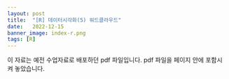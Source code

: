 ```yaml
---
layout: post
title:  "[R] 데이터시각화(5) 워드클라우드"
date:   2022-12-15
banner_image: index-r.png
tags: [R]
---
```


이 자료는 예전 수업자료로 배포하던 pdf 파일입니다. pdf 파일을 페이지 안에 포함시켜 놓았습니다.



<object data="/files/pdf/r-visual-5.pdf" type="application/pdf" width="100%" height="640px"></object>